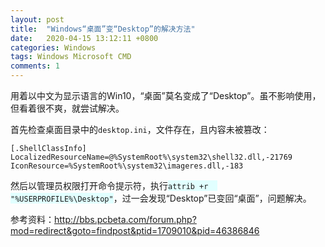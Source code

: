 ```yaml
---
layout: post
title:  "Windows“桌面”变“Desktop”的解决方法"
date:   2020-04-15 13:12:11 +0800
categories: Windows
tags: Windows Microsoft CMD
comments: 1
---
```

用着以中文为显示语言的Win10，“桌面”莫名变成了“Desktop”。虽不影响使用，但看着很不爽，就尝试解决。

首先检查桌面目录中的`desktop.ini`，文件存在，且内容未被篡改：
```
[.ShellClassInfo]
LocalizedResourceName=@%SystemRoot%\system32\shell32.dll,-21769
IconResource=%SystemRoot%\system32\imageres.dll,-183
```
然后以管理员权限打开命令提示符，执行<span style=" background-color:#e1ffff">`attrib +r  "%USERPROFILE%\Desktop"`</span>，过一会发现“Desktop”已变回“桌面”，问题解决。

参考资料：<http://bbs.pcbeta.com/forum.php?mod=redirect&goto=findpost&ptid=1709010&pid=46386846>